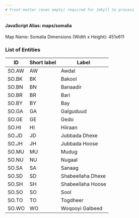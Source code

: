 ```yaml
---
# Front matter (even empty) required for Jekyll to process
---
```


#### JavaScript Alias: maps/somalia

Map Name: Somalia
Dimensions (Width x Height): 451x611





### List of Entities

ID | Short label | Label
---|---|---|
SO.AW|AW|Awdal
SO.BK|BK|Bakool
SO.BN|BN|Banaadir
SO.BR|BR|Bari
SO.BY|BY|Bay
SO.GA|GA|Galguduud
SO.GE|GE|Gedo
SO.HI|HI|Hiiraan
SO.JD|JD|Jubbada Dhexe
SO.JH|JH|Jubbada Hoose
SO.MU|MU|Mudug
SO.NU|NU|Nugaal
SO.SA|SA|Sanaag
SO.SD|SD|Shabeellaha Dhexe
SO.SH|SH|Shabeellaha Hoose
SO.SO|SO|Sool
SO.TO|TO|Togdheer
SO.WO|WO|Woqooyi Galbeed

